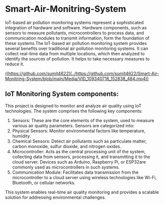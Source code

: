 
# Smart-Air-Monitring-System

IoT-based air pollution monitoring systems represent a sophisticated integration of hardware and software. Hardware components, such as sensors to measure pollutants, microcontrollers to process data, and communication modules to transmit information, form the foundation of these systems.The IoT-based air pollution monitoring system provides several benefits over traditional air pollution monitoring systems. It can collect real-time data from multiple locations, which then analyzed to identify the sources of pollution. It helps to take necessary measures to reduce it.

[((https://github.com/sumit4622)(../https://github.com/sumit4622/Smart-Air-Monitring-System/blob/main/Media/VID_109340718_152838_484.mp4))](https://github.com/user-attachments/assets/660c0ba1-32b2-4ad3-afc7-10d22b082109)


## IoT Monitoring System components:
This project is designed to monitor and analyze air quality using IoT technologies. The system comprises the following key components:

1. Sensors: These are the core elements of the system, used to measure various air quality parameters. Sensors are categorized into:
2. Physical Sensors: Monitor environmental factors like temperature, humidity.
3. Chemical Sensors: Detect air pollutants such as particulate matter, carbon monoxide, sulfur dioxide, and nitrogen oxides.
4. Microcontroller: Acts as the central processing unit of the system, collecting data from sensors, processing it, and transmitting it to the cloud server. Devices such as Arduino, Raspberry Pi, or ESP32are commonly used      as microcontrollers in such systems.
5. Communication Module: Facilitates data transmission from the microcontroller to a cloud server using wireless technologies like Wi-Fi, Bluetooth, or cellular networks.

This system enables real-time air quality monitoring and provides a scalable solution for addressing environmental challenges.


